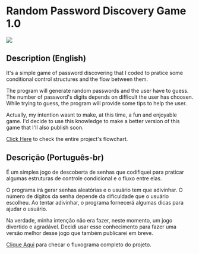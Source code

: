 # Random Password Discovery Game 1.0

![](https://www.pngrepo.com/png/33352/180/lock.png)

## Description (English)

It's a simple game of password discovering that I coded to pratice some conditional control structures and the flow between them.

The program will generate random passwords and the user have to guess. The number of password's digits depends on difficult the user has choosen. While trying to guess, the program will provide some tips to help the user.

Actually, my intention wasnt to make, at this time, a fun and enjoyable game. I'd decide to use this knowledge to make a better version of this game that I'll also publish soon.
 
[Click Here](https://github.com/JonasRodriguesB/Random-Password-Discovery-Game-1.0/blob/main/flowchart.png) to check the entire project's flowchart.

## Descrição (Português-br)

É um simples jogo de descoberta de senhas que codifiquei para praticar algumas estruturas de controle condicional e o fluxo entre elas.

O programa irá gerar senhas aleatórias e o usuário tem que adivinhar. O número de dígitos da senha depende da dificuldade que o usuário escolheu. Ao tentar adivinhar, o programa fornecerá algumas dicas para ajudar o usuário.

Na verdade, minha intenção não era fazer, neste momento, um jogo divertido e agradável. Decidi usar esse conhecimento para fazer uma versão melhor desse jogo que também publicarei em breve.
 
[Clique Aqui](https://github.com/JonasRodriguesB/Random-Password-Discovery-Game-1.0/blob/main/fluxograma.png) para checar o fluxograma completo do projeto.
